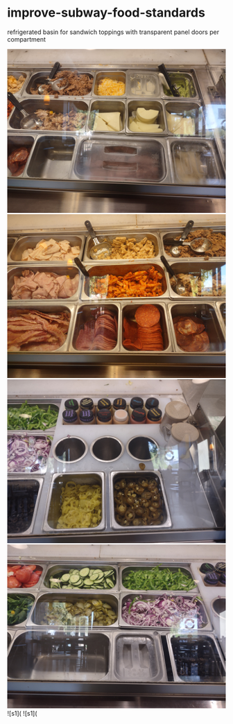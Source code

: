 # improve-subway-food-standards
refrigerated basin for sandwich toppings with transparent panel doors per compartment

![s1](https://github.com/c4pt000/improve-subway-food-standards/blob/main/IMG_20220327_163620221.jpg)
![s1](https://raw.githubusercontent.com/c4pt000/improve-subway-food-standards/main/IMG_20220327_163623474.jpg)
![s1](https://github.com/c4pt000/improve-subway-food-standards/blob/main/IMG_20220327_163630972.jpg)
![s1](https://raw.githubusercontent.com/c4pt000/improve-subway-food-standards/main/IMG_20220327_163634209.jpg)
![s1](
![s1](
